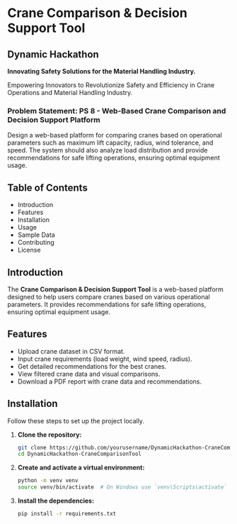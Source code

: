 # Crane Comparison & Decision Support Tool

## Dynamic Hackathon
**Innovating Safety Solutions for the Material Handling Industry.**

Empowering Innovators to Revolutionize Safety and Efficiency in Crane Operations and Material Handling Industry.

### Problem Statement: PS 8 - Web-Based Crane Comparison and Decision Support Platform
Design a web-based platform for comparing cranes based on operational parameters such as maximum lift capacity, radius, wind tolerance, and speed. The system should also analyze load distribution and provide recommendations for safe lifting operations, ensuring optimal equipment usage.

## Table of Contents
- Introduction
- Features
- Installation
- Usage
- Sample Data
- Contributing
- License

## Introduction
The **Crane Comparison & Decision Support Tool** is a web-based platform designed to help users compare cranes based on various operational parameters. It provides recommendations for safe lifting operations, ensuring optimal equipment usage.

## Features
- Upload crane dataset in CSV format.
- Input crane requirements (load weight, wind speed, radius).
- Get detailed recommendations for the best cranes.
- View filtered crane data and visual comparisons.
- Download a PDF report with crane data and recommendations.

## Installation
Follow these steps to set up the project locally.

1. **Clone the repository:**
    ```sh
    git clone https://github.com/yourusername/DynamicHackathon-CraneComparisonTool.git
    cd DynamicHackathon-CraneComparisonTool
    ```

2. **Create and activate a virtual environment:**
    ```sh
    python -m venv venv
    source venv/bin/activate  # On Windows use `venv\Scripts\activate`
    ```

3. **Install the dependencies:**
    ```sh
    pip install -r requirements.txt

